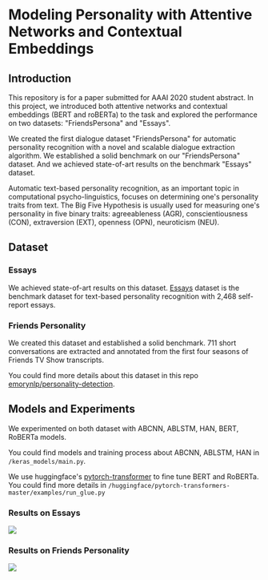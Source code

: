 # Modeling Personality with Attentive Networks and Contextual Embeddings

## Introduction
This repository is for a paper submitted for AAAI 2020 student abstract. In this project, we introduced both attentive networks and contextual embeddings (BERT and roBERTa) to the task and explored the performance on two datasets: "FriendsPersona" and "Essays". 

We created the first dialogue dataset "FriendsPersona" for automatic personality recognition with a novel and scalable dialogue extraction algorithm. We established a solid benchmark on our "FriendsPersona" dataset. And we achieved state-of-art results on the benchmark "Essays" dataset. 

Automatic text-based personality recognition, as an important topic in computational psycho-linguistics, focuses on determining one's personality traits from text. The Big Five Hypothesis is usually used for measuring one's personality in five binary traits: agreeableness (AGR), conscientiousness (CON), extraversion (EXT), openness (OPN), neuroticism (NEU).

## Dataset
### Essays
We achieved state-of-art results on this dataset. [Essays](https://psycnet.apa.org/doiLanding?doi=10.1037%2F0022-3514.77.6.1296) dataset is the benchmark dataset for text-based personality recognition with 2,468 self-report essays.

### Friends Personality
We created this dataset and established a solid benchmark. 711 short conversations are extracted and annotated from the first four seasons of Friends TV Show transcripts.

You could find more details about this dataset in this repo [emorynlp/personality-detection](https://github.com/emorynlp/personality-detection).

## Models and Experiments
We experimented on both dataset with ABCNN, ABLSTM, HAN, BERT, RoBERTa models.

You could find models and training process about ABCNN, ABLSTM, HAN in `/keras_models/main.py`.

We use huggingface's [pytorch-transformer](https://github.com/huggingface/pytorch-transformers) to fine tune BERT and RoBERTa. You could find more details in `/huggingface/pytorch-transformers-master/examples/run_glue.py`


### Results on Essays
![](https://drive.google.com/uc?export=view&id=1Mio-FHNcMYILayHpmKTJSdFHRsyRjd2T)


### Results on Friends Personality
![](https://drive.google.com/uc?export=view&id=1pVZC-ga2dt_PecUEfwMkCFRWaLFJMbla)
